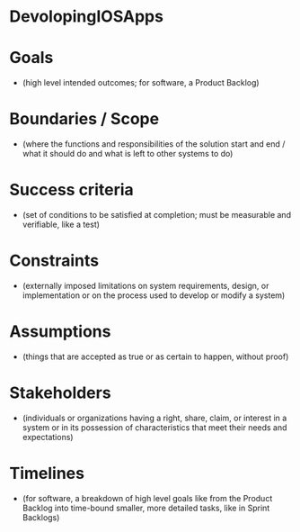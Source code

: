 # DevolopingIOSApps
# Goals
- (high level intended outcomes; for software, a Product Backlog)
# Boundaries / Scope
- (where the functions and responsibilities of the solution start and end / what it should do and what is left to other systems to do)
# Success criteria
- (set of conditions to be satisfied at completion; must be measurable and verifiable, like a test)
# Constraints
- (externally imposed limitations on system requirements, design, or implementation or on the process used to develop or modify a system)
# Assumptions
- (things that are accepted as true or as certain to happen, without proof)
# Stakeholders
- (individuals or organizations having a right, share, claim, or interest in a system or in its possession of characteristics that meet their needs and expectations)
# Timelines
- (for software, a breakdown of high level goals like from the Product Backlog into time-bound smaller, more detailed tasks, like in Sprint Backlogs)
